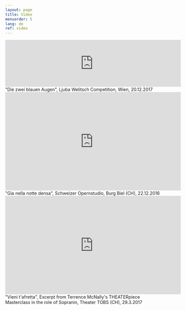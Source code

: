 ```yaml
---
layout: page
title: Video
menuorder: 5
lang: de
ref: video
---
```

<iframe width="560" height"315" src=https://www.youtube.com/embed/UmCGFGAgm2g?t=2m55s" frameborder="0" allowfullscreen></iframe>
"Die zwei blauen Augen", Ljuba Welitsch Competition, Wien, 20.12.2017

<iframe width="560" height="315" src="https://www.youtube.com/embed/nexmYD17vok" frameborder="0" allowfullscreen></iframe>
"Gia nella notte densa", Schweizer Opernstudio, Burg Biel (CH), 22.12.2016

<iframe width="560" height="315" src="https://www.youtube.com/embed/sLY3ZvDcqoQ" frameborder="0" allowfullscreen></iframe>
"Vieni t'afretta", Excerpt from Terrence McNally's THEATERpiece Masterclass in the role of Sopranin, Theater TOBS (CH), 29.3.2017
